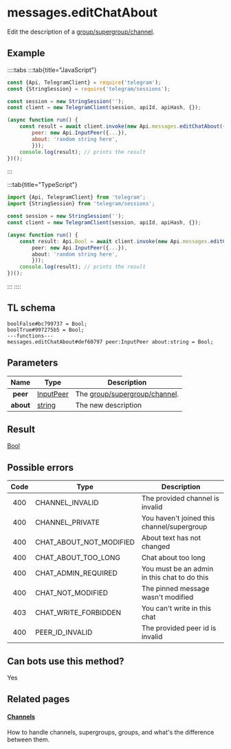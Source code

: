 # messages.editChatAbout

Edit the description of a [group/supergroup/channel](https://core.telegram.org/api/channel).

## Example

::::tabs
:::tab{title="JavaScript"}

```js
const {Api, TelegramClient} = require('telegram');
const {StringSession} = require('telegram/sessions');

const session = new StringSession('');
const client = new TelegramClient(session, apiId, apiHash, {});

(async function run() {
    const result = await client.invoke(new Api.messages.editChatAbout({
		peer: new Api.InputPeer({...}),
		about: 'random string here',
		}));
    console.log(result); // prints the result
})();

```

:::

:::tab{title="TypeScript"}

```ts
import {Api, TelegramClient} from 'telegram';
import {StringSession} from 'telegram/sessions';

const session = new StringSession('');
const client = new TelegramClient(session, apiId, apiHash, {});

(async function run() {
    const result: Api.Bool = await client.invoke(new Api.messages.editChatAbout({
		peer: new Api.InputPeer({...}),
		about: 'random string here',
		}));
    console.log(result); // prints the result
})();

```

:::
::::

## TL schema

```
boolFalse#bc799737 = Bool;
boolTrue#997275b5 = Bool;
---functions---
messages.editChatAbout#def60797 peer:InputPeer about:string = Bool;
```

## Parameters

|   Name    | Type                                                  | Description                                                            |
| :-------: | ----------------------------------------------------- | ---------------------------------------------------------------------- |
| **peer**  | [InputPeer](https://core.telegram.org/type/InputPeer) | The [group/supergroup/channel](https://core.telegram.org/api/channel). |
| **about** | [string](https://core.telegram.org/type/string)       | The new description                                                    |

## Result

[Bool](https://core.telegram.org/type/Bool)

## Possible errors

| Code | Type                    | Description                                  |
| :--: | ----------------------- | -------------------------------------------- |
| 400  | CHANNEL_INVALID         | The provided channel is invalid              |
| 400  | CHANNEL_PRIVATE         | You haven't joined this channel/supergroup   |
| 400  | CHAT_ABOUT_NOT_MODIFIED | About text has not changed                   |
| 400  | CHAT_ABOUT_TOO_LONG     | Chat about too long                          |
| 400  | CHAT_ADMIN_REQUIRED     | You must be an admin in this chat to do this |
| 400  | CHAT_NOT_MODIFIED       | The pinned message wasn't modified           |
| 403  | CHAT_WRITE_FORBIDDEN    | You can't write in this chat                 |
| 400  | PEER_ID_INVALID         | The provided peer id is invalid              |

## Can bots use this method?

Yes

## Related pages

#### [Channels](https://core.telegram.org/api/channel)

How to handle channels, supergroups, groups, and what's the difference between them.
